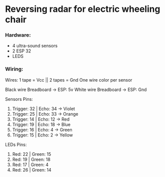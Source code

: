 # Reversing radar for electric wheeling chair

### Hardware:
- 4 ultra-sound sensors
- 2 ESP 32
- LEDS

### Wiring:

Wires: 1 tape = Vcc || 2 tapes = Gnd
One wire color per sensor

Black wire Breadboard -> ESP: 5v
White wire Breadboard -> ESP: Gnd

Sensors Pins:

1) Trigger: 32 | Echo: 34 -> Violet
2) Trigger: 25 | Echo: 33 -> Orange
3) Trigger: 14 | Echo: 12 -> Red
4) Trigger: 19 | Echo: 18 -> Blue
5) Trigger: 16 | Echo: 4 -> Green
6) Trigger: 15 | Echo: 2 -> Yellow

LEDs Pins:
1) Red: 22 | Green: 15
2) Red: 19 | Green: 18
3) Red: 17 | Green: 4
4) Red: 26 | Green: 14